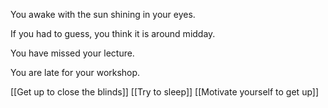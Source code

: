 You awake with the sun shining in your eyes.

If you had to guess, you think it is around midday.

You have missed your lecture.

You are late for your workshop.

[[Get up to close the blinds]]
[[Try to sleep]]
[[Motivate yourself to get up]]
